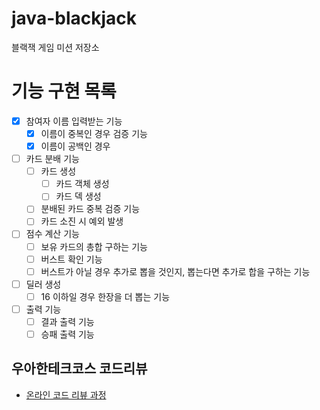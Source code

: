 # java-blackjack
블랙잭 게임 미션 저장소

# 기능 구현 목록
- [x] 참여자 이름 입력받는 기능  
    - [x] 이름이 중복인 경우 검증 기능
    - [x] 이름이 공백인 경우
    
- [ ] 카드 분배 기능 
    - [ ] 카드 생성 
        - [ ] 카드 객체 생성
        - [ ] 카드 덱 생성 
    - [ ] 분배된 카드 중복 검증 기능 
    - [ ] 카드 소진 시 예외 발생
    
- [ ] 점수 계산 기능
    - [ ] 보유 카드의 총합 구하는 기능 
    - [ ] 버스트 확인 기능
    - [ ] 버스트가 아닐 경우 추가로 뽑을 것인지, 뽑는다면 추가로 합을 구하는 기능 
- [ ] 딜러 생성
    - [ ] 16 이하일 경우 한장을 더 뽑는 기능   
- [ ] 출력 기능
    - [ ] 결과 출력 기능
    - [ ] 승패 출력 기능 

## 우아한테크코스 코드리뷰
* [온라인 코드 리뷰 과정](https://github.com/woowacourse/woowacourse-docs/blob/master/maincourse/README.md)